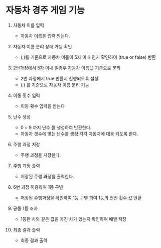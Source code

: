 자동차 경주 게임 기능
=====================

1. 자동차 이름 입력
    - 자동차 이름을 입력 받는다.

2. 자동차 이름 분리 상태 가능 확인
    - (,)를 기준으로 자동차 이름이 5자 이내 인지 확인하여 (true or false) 반환

3. 2번과정에서 5자 이내 일경우 자동차 이름(,) 기준으로 분리
    - 2번 과정에서 true 반환시 진행되도록 설정
    - (,) 를 기준으로 자동차 이름 분리 기능

4. 이동 횟수 입력
    - 이동 횟수 입력을 받는다

5. 난수 생성
    - 0 ~ 9 까지 난수 를 생성하여 반환한다.
    - 자동차 갯수에 맞는 난수를 생성 각각 자동차에 대응 되도록 한다.

6. 주행 과정 저장
    - 주행 과정을 저장한다.

7. 주행 과정 출력
    - 저장된 주행 과정을 출력한다.

8. 6번 과정 이용하여 1등 구별
    - 저장된 주행과정을 확인하여 1등 구별 하여 1등의 전진 횟수 값 반환

9. 공동 1등 조사
    - 1등한 차와 같은 값을 가진 차가 있는지 확인하여 배열 저장

10. 최종 결과 출력
    - 최종 결과 출력